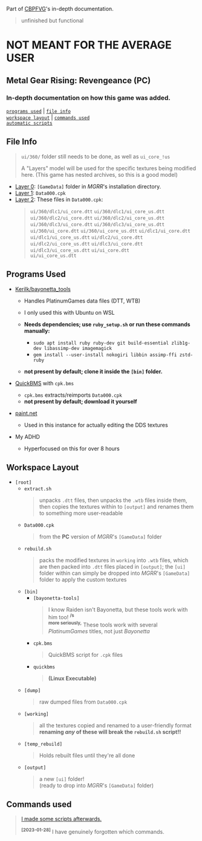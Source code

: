 Part of [CBPFVG](https://github.com/NoriLynnfield/CBPFVG)'s in-depth documentation.
> unfinished but functional

# **NOT MEANT FOR THE AVERAGE USER**
## Metal Gear Rising: Revengeance (PC)
### In-depth documentation on how this game was added.
[`programs used`](#programs-used) | [`file info`](#file-info)  
[`workspace layout`](#workspace-layout) | [`commands used`](#commands-used)  
[`automatic scripts`](#automatic-scripts)


## File Info
> `ui/360/` folder still needs to be done, as well as `ui_core_!us`
> 
> A "Layers" model will be used for the specific textures being modified here. (This game has nested archives, so this is a good model)

* [Layer 0](#layer-0): `[GameData]` folder in *MGRR*'s installation directory.
* [Layer 1](#layer-1): `Data000.cpk`
* [Layer 2](#layer-2): These files in `Data000.cpk`:
  > `ui/360/dlc1/ui_core.dtt`
  > `ui/360/dlc1/ui_core_us.dtt`
  > `ui/360/dlc2/ui_core.dtt`
  > `ui/360/dlc2/ui_core_us.dtt`
  > `ui/360/dlc3/ui_core.dtt`
  > `ui/360/dlc3/ui_core_us.dtt`
  > `ui/360/ui_core.dtt`
  > `ui/360/ui_core_us.dtt`
  > `ui/dlc1/ui_core.dtt`
  > `ui/dlc1/ui_core_us.dtt`
  > `ui/dlc2/ui_core.dtt`
  > `ui/dlc2/ui_core_us.dtt`
  > `ui/dlc3/ui_core.dtt`
  > `ui/dlc3/ui_core_us.dtt`
  > `ui/ui_core.dtt`  
  > `ui/ui_core_us.dtt`

## Programs Used

* [Kerilk/bayonetta_tools](https://github.com/Kerilk/bayonetta_tools)
  
  * Handles PlatinumGames data files (DTT, WTB)
  * I only used this with Ubuntu on WSL
  
  * **Needs dependencies; use `ruby_setup.sh` or run these commands manually:**

    * `sudo apt install ruby ruby-dev git build-essential zlib1g-dev libassimp-dev imagemagick`
    * `gem install --user-install nokogiri libbin assimp-ffi zstd-ruby`  

  * **not present by default; clone it inside the `[bin]` folder.**
* [QuickBMS](http://aluigi.altervista.org/quickbms.htm) with `cpk.bms`
  * `cpk.bms` extracts/reimports `Data000.cpk`  
  * **not present by default; download it yourself**
* [paint.net](https://getpaint.net)
  * Used in this instance for actually editing the DDS textures
* My ADHD
  * Hyperfocused on this for over 8 hours

## Workspace Layout
* `[root]`
  * `extract.sh`
    > unpacks `.dtt` files, then unpacks the `.wtb` files inside them, then copies the textures within to `[output]` and renames them to something more user-readable
  * `Data000.cpk`
    > from the **PC** version of *MGRR*'s `[GameData]` folder
  * `rebuild.sh`
    > packs the modified textures in `working` into `.wtb` files, which are then packed into `.dtt` files placed in `[output]`; the `[ui]` folder within can simply be dropped into *MGRR*'s `[GameData]` folder to apply the custom textures
  * `[bin]`
    * `[bayonetta-tools]`
      > I know Raiden isn't Bayonetta, but these tools work with him too! **<sup>/s</sup>**  
      > **<sup>more seriously,</sup>** These tools work with several *PlatinumGames* titles, not just *Bayonetta*
    * `cpk.bms`
      > QuickBMS script for `.cpk` files
    * `quickbms`
      > **(Linux Executable)**
  * `[dump]`
    > raw dumped files from `Data000.cpk`
  * `[working]`
    > all the textures copied and renamed to a user-friendly format  
    > **renaming _any_ of these will break the `rebuild.sh` script!!**  
  * `[temp_rebuild]`
    > Holds rebuilt files until they're all done
  * `[output]`
    > a new `[ui]` folder!  
    > (ready to drop into *MGRR*'s `[GameData]` folder)

## Commands used
> [I made some scripts afterwards.](#auto-scripts)
> 
> **<sup>[2023-01-28]</sup>** I have genuinely forgotten which commands.
